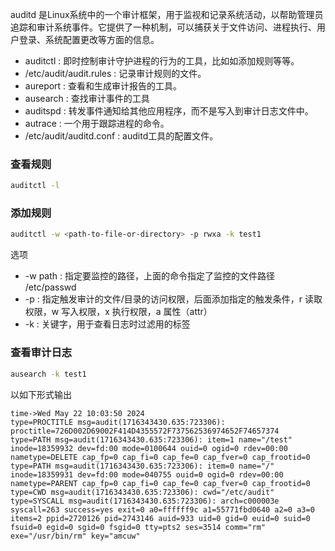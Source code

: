 
auditd 是Linux系统中的一个审计框架，用于监视和记录系统活动，以帮助管理员追踪和审计系统事件。它提供了一种机制，可以捕获关于文件访问、进程执行、用户登录、系统配置更改等方面的信息。

* auditctl : 即时控制审计守护进程的行为的工具，比如如添加规则等等。
* /etc/audit/audit.rules : 记录审计规则的文件。
* aureport : 查看和生成审计报告的工具。
* ausearch : 查找审计事件的工具
* auditspd : 转发事件通知给其他应用程序，而不是写入到审计日志文件中。
* autrace : 一个用于跟踪进程的命令。
* /etc/audit/auditd.conf : auditd工具的配置文件。

### 查看规则
```bash
auditctl -l
```
### 添加规则
```bash
auditctl -w <path-to-file-or-directory> -p rwxa -k test1
```

选项
* -w path : 指定要监控的路径，上面的命令指定了监控的文件路径 /etc/passwd
* -p : 指定触发审计的文件/目录的访问权限，后面添加指定的触发条件，r 读取权限，w 写入权限，x 执行权限，a 属性（attr）
* -k : 关键字，用于查看日志时过滤用的标签

### 查看审计日志
```bash
ausearch -k test1
```

以如下形式输出
```
time->Wed May 22 10:03:50 2024
type=PROCTITLE msg=audit(1716343430.635:723306): proctitle=726D002D69002F414D4355572F737562536974652F74657374
type=PATH msg=audit(1716343430.635:723306): item=1 name="/test" inode=18359932 dev=fd:00 mode=0100644 ouid=0 ogid=0 rdev=00:00 nametype=DELETE cap_fp=0 cap_fi=0 cap_fe=0 cap_fver=0 cap_frootid=0
type=PATH msg=audit(1716343430.635:723306): item=0 name="/" inode=18359931 dev=fd:00 mode=040755 ouid=0 ogid=0 rdev=00:00 nametype=PARENT cap_fp=0 cap_fi=0 cap_fe=0 cap_fver=0 cap_frootid=0
type=CWD msg=audit(1716343430.635:723306): cwd="/etc/audit"
type=SYSCALL msg=audit(1716343430.635:723306): arch=c000003e syscall=263 success=yes exit=0 a0=ffffff9c a1=55771fbd0640 a2=0 a3=0 items=2 ppid=2720126 pid=2743146 auid=933 uid=0 gid=0 euid=0 suid=0 fsuid=0 egid=0 sgid=0 fsgid=0 tty=pts2 ses=3514 comm="rm" exe="/usr/bin/rm" key="amcuw"
```